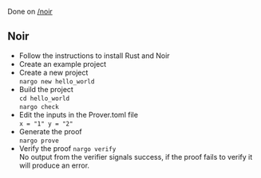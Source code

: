 Done on [/noir](noir/README.md)
## Noir
- Follow the instructions to install Rust and Noir   
- Create an example project    
- Create a new project   
	`nargo new hello_world`
- Build the project  
	`cd hello_world`    
	`nargo check`   
- Edit the inputs in the Prover.toml file  
	`x = "1" y = "2"`  
- Generate the proof  
	`nargo prove`  
- Verify the proof
	`nargo verify`  
	No output from the verifier signals success, if the proof fails to verify it will produce an error.